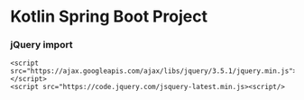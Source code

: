 # Kotlin Spring Boot Project  

### jQuery import  
    <script src="https://ajax.googleapis.com/ajax/libs/jquery/3.5.1/jquery.min.js"></script>
    <script src="https://code.jquery.com/jsquery-latest.min.js><script/>

